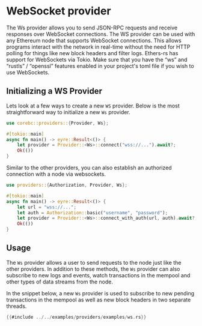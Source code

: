 # WebSocket provider

The Ws provider allows you to send JSON-RPC requests and receive responses over WebSocket connections. The WS provider can be used with any Ethereum node that supports WebSocket connections. This allows programs interact with the network in real-time without the need for HTTP polling for things like new block headers and filter logs. Ethers-rs has support for WebSockets via Tokio. Make sure that you have the “ws” and “rustls” / “openssl” features enabled in your project's toml file if you wish to use WebSockets.

## Initializing a WS Provider

Lets look at a few ways to create a new `WS` provider. Below is the most straightforward way to initialize a new `Ws` provider.

```rust
use corebc::providers::{Provider, Ws};

#[tokio::main]
async fn main() -> eyre::Result<()> {
    let provider = Provider::<Ws>::connect("wss://...").await?;
    Ok(())
}
```

Similar to the other providers, you can also establish an authorized connection with a node via websockets.

```rust
use providers::{Authorization, Provider, Ws};

#[tokio::main]
async fn main() -> eyre::Result<()> {
    let url = "wss://...";
    let auth = Authorization::basic("username", "password");
    let provider = Provider::<Ws>::connect_with_auth(url, auth).await?;
    Ok(())
}
```

## Usage

The `Ws` provider allows a user to send requests to the node just like the other providers. In addition to these methods, the `Ws` provider can also subscribe to new logs and events, watch transactions in the mempool and other types of data streams from the node.

In the snippet below, a new `Ws` provider is used to subscribe to new pending transactions in the mempool as well as new block headers in two separate threads.

```rust
{{#include ../../examples/providers/examples/ws.rs}}
```
